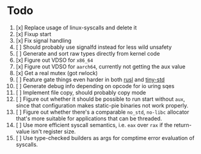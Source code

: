 # Todo

1. [x] Replace usage of linux-syscalls and delete it
2. [x] Fixup start
3. [x] Fix signal handling
4. [ ] Should probably use signalfd instead for less wild unsafety
5. [ ] Generate and sort raw types directly from kernel code
6. [x] Figure out VDSO for `x86_64`
7. [x] Figure out VDSO for `aarch64`, currently not getting the aux value
8. [x] Get a real mutex (got rwlock)
9. [ ] Feature gate things even harder in both [rusl](rusl) and [tiny-std](tiny-std)
10. [ ] Generate debug info depending on opcode for io uring sqes
11. [ ] Implement file copy, should probably copy mode
12. [ ] Figure out whether it should be possible to run start without `aux`, since that configuration
makes static-pie binaries not work properly.
13. [ ] Figure out whether there's a comparable `no_std`, `no-libc` allocator that's more suitable 
for applications that can be threaded.  
14. [ ] Use more efficient syscall semantics, i.e. `eax` over `rax` if the return-value isn't register size.  
15. [ ] Use type-checked builders as args for comptime error evaluation of syscalls.  